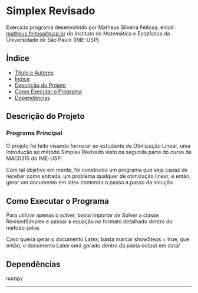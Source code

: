 # Simplex Revisado

Exercício programa desenvolvido por Matheus Silveira Feitosa, email: matheus.feitosa@usp.br do Instituto de Matemática e Estatística da Universidade de São Paulo (IME-USP).


## Índice 

- [Título e Autores](#simplex-revisado)
- [Índice](#índice)
- [Descrição do Projeto](#descrição-do-projeto)
- [Como Executar o Programa](#como-executar-o-programa)
- [Dependências](#dependências)

## Descrição do Projeto

### Programa Principal
O projeto foi feito visando fornecer ao estudante de Otimização Linear, uma introdução ao método Simplex Revisado visto na segunda parte do curso de MAC0315 do IME-USP.

Com tal objetivo em mente, foi construído um programa que seja capaz de receber como entrada, um problema qualquer de otimização linear, e então, gerar um documento em latex contendo o passo a passo da solução.

## Como Executar o Programa
Para utilizar apenas o solver, basta importar de Solver a classe RevisedSimplex e passar a equação no formato detalhado dentro do método solve.

Caso queira gerar o documento Latex, basta marcar showSteps = true, que então, o documento Latex será gerado dentro da pasta output em data/

## Dependências
numpy

********